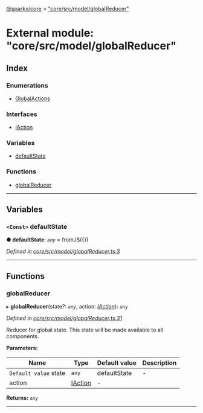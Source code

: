 [@sparkx/core](../README.md) > ["core/src/model/globalReducer"](../modules/_core_src_model_globalreducer_.md)

# External module: "core/src/model/globalReducer"

## Index

### Enumerations

* [GlobalActions](../enums/_core_src_model_globalreducer_.globalactions.md)

### Interfaces

* [IAction](../interfaces/_core_src_model_globalreducer_.iaction.md)

### Variables

* [defaultState](_core_src_model_globalreducer_.md#defaultstate)

### Functions

* [globalReducer](_core_src_model_globalreducer_.md#globalreducer)

---

## Variables

<a id="defaultstate"></a>

### `<Const>` defaultState

**● defaultState**: *`any`* =  fromJS({})

*Defined in [core/src/model/globalReducer.ts:3](https://github.com/pushkar8723/sparkx/blob/980f391/packages/core/src/model/globalReducer.ts#L3)*

___

## Functions

<a id="globalreducer"></a>

###  globalReducer

▸ **globalReducer**(state?: *`any`*, action: *[IAction](../interfaces/_core_src_model_globalreducer_.iaction.md)*): `any`

*Defined in [core/src/model/globalReducer.ts:31](https://github.com/pushkar8723/sparkx/blob/980f391/packages/core/src/model/globalReducer.ts#L31)*

Reducer for global state. This state will be made available to all components.

**Parameters:**

| Name | Type | Default value | Description |
| ------ | ------ | ------ | ------ |
| `Default value` state | `any` |  defaultState |  \- |
| action | [IAction](../interfaces/_core_src_model_globalreducer_.iaction.md) | - |   |

**Returns:** `any`

___

